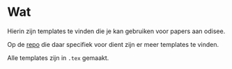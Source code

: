 # Wat

Hierin zijn templates te vinden die je kan gebruiken voor papers aan odisee.

Op de [repo](https://github.com/Haroenv/templates) die daar specifiek voor dient zijn er meer templates te vinden.

Alle templates zijn in `.tex` gemaakt.